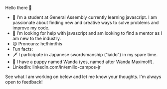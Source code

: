 Hello there 👋

- 🔭 I’m a student at General Assembly currently learning javascript. I am passionate about finding new and creative ways to solve problems and improve my code. 
- 🤔 I’m looking for help with javascript and am looking to find a mentor as I am new to the industry.
- 😄 Pronouns: he/him/his
-  Fun facts: 
  - 🗡 I participate in Japanese swordsmanship ("iaido") in my spare time.
  - 🐶 I have a puppy named Wanda (yes, named after Wanda Maximoff).
- LinkedIn: linkedin.com/in/emilio-campos-jr

See what I am working on below and let me know your thoughts. I'm always open to feedback!

